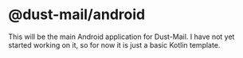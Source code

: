 # @dust-mail/android

This will be the main Android application for Dust-Mail. I have not yet started working on it, so for now it is just a basic Kotlin template.
